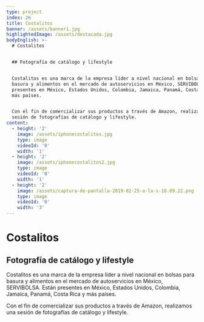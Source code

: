 ```yaml
---
type: project
index: 26
title: Costalitos
banner: /assets/banner1.jpg
highlightedImage: /assets/destacada.jpg
bodyEnglish: >-
  # Costalitos


  ## Fotografía de catálogo y lifestyle


  Costalitos es una marca de la empresa líder a nivel nacional en bolsas para
  basura y alimentos en el mercado de autoservicios en México, SERVIBOLSA. Están
  presentes en México, Estados Unidos, Colombia, Jamaica, Panamá, Costa Rica y
  más países.


  Con el fin de comercializar sus productos a través de Amazon, realizamos una
  sesión de fotografías de catálogo y lifestyle.
content:
  - height: '2'
    image: /assets/iphonecostalitos.jpg
    type: image
    videoId: '0'
    width: '1'
  - height: '2'
    image: /assets/iphonecostalitos2.jpg
    type: image
    videoId: '0'
    width: '1'
  - height: '2'
    image: /assets/captura-de-pantalla-2019-02-25-a-la-s-18.09.22.png
    type: image
    videoId: '0'
    width: '3'
---
```

# Costalitos

## Fotografía de catálogo y lifestyle

Costalitos es una marca de la empresa líder a nivel nacional en bolsas para basura y alimentos en el mercado de autoservicios en México, SERVIBOLSA. Están presentes en México, Estados Unidos, Colombia, Jamaica, Panamá, Costa Rica y más países.

Con el fin de comercializar sus productos a través de Amazon, realizamos una sesión de fotografías de catálogo y lifestyle.
